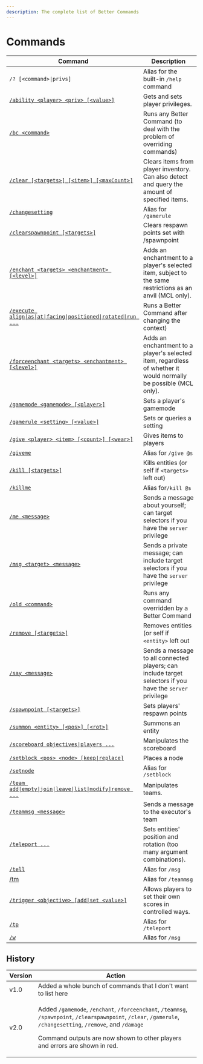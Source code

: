```yaml
---
description: The complete list of Better Commands
---
```


# Commands

| Command                                                                      | Description                                                                                                      |
| ---------------------------------------------------------------------------- | ---------------------------------------------------------------------------------------------------------------- |
| `/? [<command>\|privs]`                                                      | Alias for the built-in `/help` command                                                                           |
| [`/ability <player> <priv> [<value>]`](ability.md)                           | Gets and sets player privileges.                                                                                 |
| [`/bc <command>`](bc.md)                                                     | Runs any Better Command (to deal with the problem of overriding commands)                                        |
| [`/clear [<targets>] [<item>] [<maxCount>]`](clear.md)                       | Clears items from player inventory. Can also detect and query the amount of specified items.                     |
| [`/changesetting`](gamerule.md)                                              | Alias for `/gamerule`                                                                                            |
| [`/clearspawnpoint [<targets>]`](clearspawnpoint.md)                         | Clears respawn points set with /spawnpoint                                                                       |
| [`/enchant <targets> <enchantment> [<level>]`](enchant.md)                   | Adds an enchantment to a player's selected item, subject to the same restrictions as an anvil (MCL only).        |
| [`/execute align\|as\|at\|facing\|positioned\|rotated\|run ...`](execute.md) | Runs a Better Command after changing the context)                                                                |
| [`/forceenchant <targets> <enchantment> [<level>]`](forceenchant.md)         | Adds an enchantment to a player's selected item, regardless of whether it would normally be possible (MCL only). |
| [`/gamemode <gamemode> [<player>]`](gamemode.md)                             | Sets a player's gamemode                                                                                         |
| [`/gamerule <setting> [<value>]`](gamerule.md)                               | Sets or queries a setting                                                                                        |
| [`/give <player> <item> [<count>] [<wear>]`](give.md)                        | Gives items to players                                                                                           |
| [`/giveme`](give.md)                                                         | Alias for `/give @s`                                                                                             |
| [`/kill [<targets>]`](kill.md)                                               | Kills entities (or self if `<targets>` left out)                                                                 |
| [`/killme`](kill.md)                                                         | Alias for`/kill @s`                                                                                              |
| [`/me <message>`](me.md)                                                     | Sends a message about yourself; can target  selectors if you have the `server` privilege                         |
| [`/msg <target> <message>`](msg.md)                                          | Sends a private message; can include target selectors if you have the `server` privilege                         |
| [`/old <command>`](old.md)                                                   | Runs any command overridden by a Better Command                                                                  |
| [`/remove [<targets>]`](remove.md)                                           | Removes entities (or self if `<entity>` left out                                                                 |
| [`/say <message>`](say.md)                                                   | Sends a message to all connected players; can include target selectors if you have the `server` privilege        |
| [`/spawnpoint [<targets>]`](spawnpoint.md)                                   | Sets players' respawn points                                                                                     |
| [`/summon <entity> [<pos>] [<rot>]`](summon.md)                              | Summons an entity                                                                                                |
| [`/scoreboard objectives\|players ...`](scoreboard.md)                       | Manipulates the scoreboard                                                                                       |
| [`/setblock <pos> <node> [keep\|replace]`](setblock.md)                      | Places a node                                                                                                    |
| [`/setnode`](setblock.md)                                                    | Alias for `/setblock`                                                                                            |
| [`/team add\|empty\|join\|leave\|list\|modify\|remove ...`](team.md)         | Manipulates teams.                                                                                               |
| [`/teammsg <message>`](teammsg.md)                                           | Sends a message to the executor's team                                                                           |
| [`/teleport ...`](teleport.md)                                               | Sets entities' position and rotation (too many argument combinations).                                           |
| [`/tell`](msg.md)                                                            | Alias for `/msg`                                                                                                 |
| [/tm](teammsg.md)                                                            | Alias for `/teammsg`                                                                                             |
| [`/trigger <objective> [add\|set <value>]`](trigger.md)                      | Allows players to set their own scores in controlled ways.                                                       |
| [`/tp`](teleport.md)                                                         | Alias for `/teleport`                                                                                            |
| [`/w`](msg.md)                                                               | Alias for `/msg`                                                                                                 |

## History

| Version | Action                                                                                                                                                                                                                                                                                                                                                                             |
| ------- | ---------------------------------------------------------------------------------------------------------------------------------------------------------------------------------------------------------------------------------------------------------------------------------------------------------------------------------------------------------------------------------- |
| v1.0    | Added a whole bunch of commands that I don't want to list here                                                                                                                                                                                                                                                                                                                     |
| v2.0    | <p>Added <code>/gamemode</code>, <code>/enchant</code>, <code>/forceenchant</code>, <code>/teammsg</code>, <code>/spawnpoint</code>, <code>/clearspawnpoint</code>, <code>/clear</code>, <code>/gamerule</code>, <code>/changesetting</code>, <code>/remove</code>, and <code>/damage</code></p><p>Command outputs are now shown to other players and errors are shown in red.</p> |
